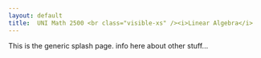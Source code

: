 ```yaml
---
layout: default
title:  UNI Math 2500 <br class="visible-xs" /><i>Linear Algebra</i>
---
```


This is the generic splash page. info here about other stuff...
